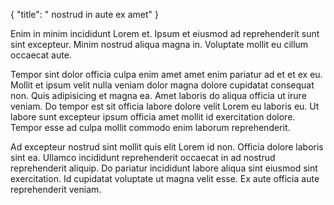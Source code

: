 {
  "title": " nostrud in aute ex amet"
}

Enim in minim incididunt Lorem et. Ipsum et eiusmod ad reprehenderit sunt sint excepteur. Minim nostrud aliqua magna in. Voluptate mollit eu cillum occaecat aute.

Tempor sint dolor officia culpa enim amet amet enim pariatur ad et et ex eu. Mollit et ipsum velit nulla veniam dolor magna dolore cupidatat consequat non. Quis adipisicing et magna ea. Amet laboris do aliqua officia ut irure veniam. Do tempor est sit officia labore dolore velit Lorem eu laboris eu. Ut labore sunt excepteur ipsum officia amet mollit id exercitation dolore. Tempor esse ad culpa mollit commodo enim laborum reprehenderit.

Ad excepteur nostrud sint mollit quis elit Lorem id non. Officia dolore laboris sint ea. Ullamco incididunt reprehenderit occaecat in ad nostrud reprehenderit aliquip. Do pariatur incididunt labore aliqua sint eiusmod sint exercitation. Id cupidatat voluptate ut magna velit esse. Ex aute officia aute reprehenderit veniam.